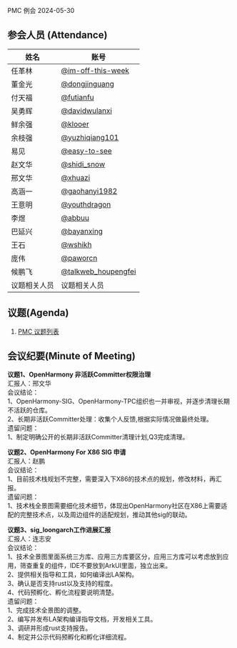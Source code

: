 PMC 例会 2024-05-30

## 参会人员 (Attendance)

| 姓名     | 账号                                       |
| ------ | ---------------------------------------- |
| 任革林    | [@im-off-this-week](https://gitee.com/im-off-this-week) |
| 董金光    | [@dongjinguang](https://gitee.com/dongjinguang) |
| 付天福    | [@futianfu](https://gitee.com/futianfu) |
| 吴勇辉    | [@davidwulanxi](https://gitee.com/davidwulanxi) |
| 鲜余强 | [@klooer](https://gitee.com/klooer) |
| 余枝强 | [@yuzhiqiang101](https://gitee.com/yuzhiqiang101) |
| 易见 | [@easy-to-see](https://gitee.com/easy-to-see) |
| 赵文华 | [@shidi_snow](https://gitee.com/shidi_snow) |
| 邢文华 | [@xhuazi](https://gitee.com/xhuazi)      |
| 高涵一 | [@gaohanyi1982](https://gitee.com/gaohanyi1982) |
| 王意明    | [@youthdragon](https://gitee.com/youthdragon) |
| 李煜 | [@abbuu](https://gitee.com/abbuu) |
| 巴延兴 | [@bayanxing](https://gitee.com/bayanxing) |
| 王石 | [@wshikh](https://gitee.com/wshikh) |
| 庞伟 | [@paworcn](https://gitee.com/paworcn) |
| 候鹏飞 | [@talkweb_houpengfei](https://gitee.com/talkweb_houpengfei) |
| 议题相关人员 | 议题相关人员 |

## 议题(Agenda)

1. [PMC 议题列表](https://docs.qingque.cn/s/home/eZQB8yRFQfEFeAxk_6JKZEE0q?identityId=1tbICPd8j3s)

## 会议纪要(Minute of Meeting)

**议题1、OpenHarmony 非活跃Committer权限治理**  
汇报人：邢文华  
会议结论：  
1、OpenHarmony-SIG、OpenHarmony-TPC组织也一并审视，并逐步清理长期不活跃的仓库。  
2、长期非活跃Committer处理：收集个人反馈,根据实际情况做最终处理。  
遗留问题：  
1、制定明确公开的长期非活跃Committer清理计划,Q3完成清理。  

**议题2、OpenHarmony For X86 SIG 申请**  
汇报人：赵鹏  
会议结论：  
1、目前技术栈规划不完整，需要深入下X86的技术点的规划，修改材料，再汇报。  
遗留问题：  
1、技术栈全景图需要细化技术细节，体现出OpenHarmony社区在X86上需要适配的完整技术点，以及周边组件的适配规划，推动其他sig的联动。  

**议题3、sig_loongarch工作进展汇报**  
汇报人：连志安  
会议结论：  
1、技术全景图里面系统三方库、应用三方库要区分，应用三方库可以考虑放到应用，筛查重复的组件，IDE不要放到ArkUI里面，独立出来。  
2、提供相关指导和工具，如何编译出LA架构。  
3、确认是否支持rust以及支持的程度。  
4、代码预孵化、孵化流程要说明清楚。  
遗留问题：  
1、完成技术全景图的调整。  
2、编写并发布LA架构编译指导文档，开发相关工具。  
3、调研并形成rust支持报告。  
4、制定并公示代码预孵化和孵化详细流程。  
